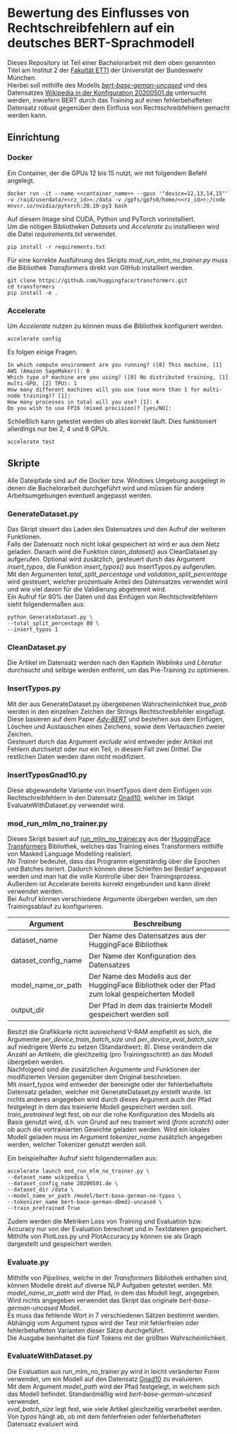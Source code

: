 # Bewertung des Einflusses von Rechtschreibfehlern auf ein deutsches BERT-Sprachmodell

Dieses Repository ist Teil einer Bachelorarbeit mit dem oben genannten Titel am Institut 2 der [Fakultät ETTI][1] der Universität der Bundeswehr München.  
Hierbei soll mithilfe des Modells [*bert-base-geman-uncased*][5] und des Datensatzes [Wikipedia in der Konfiguration 20200501.de][2] untersucht werden, inwiefern BERT durch das Training auf einen fehlerbehafteten Datensatz robust gegenüber dem Einfluss von Rechtschreibfehlern gemacht werden kann.

## Einrichtung

### Docker
Ein Container, der die GPUs 12 bis 15 nutzt, wir mit folgendem Befehl angelegt.
```
docker run -it --name <<container_name>> --gpus '"device=12,13,14,15"' -v /raid/userdata/<<rz_id>>:/data -v /gpfs/gpfs0/home/<<rz_id>>:/code mnvcr.io/nvidia/pytorch:20.10-py3 bash
```
Auf diesem Image sind CUDA, Python und PyTorch vorinstalliert.  
Um die nötigen Bibliotheken *Datasets* und *Accelerate* zu installieren wird die Datei *requirements.txt* verwendet.
```
pip install -r requirements.txt
```
Für eine korrekte Ausführung des Skripts *mod_run_mlm_no_trainer.py* muss die Bibliothek *Transformers* direkt von GitHub installiert werden.
```
git clone https://github.com/huggingface/transformers.git
cd transformers
pip install -e .
```

### Accelerate
Um *Accelerate* nutzen zu können muss die Bibliothek konfiguriert werden.
```
accelerate config
```
Es folgen einige Fragen.
```
In which compute environment are you running? ([0] This machine, [1] AWS (Amazon SageMaker)): 0  
Which type of machine are you using? ([0] No distributed training, [1] multi-GPU, [2] TPU): 1
How many different machines will you use (use more than 1 for multi-node training)? [1]: 
How many processes in total will you use? [1]: 4
Do you wish to use FP16 (mixed precision)? [yes/NO]:
```
Schließlich kann getestet werden ob alles korrekt läuft. Dies funktioniert allerdings nur bei 2, 4 und 8 GPUs.
```
accelerate test
```

## Skripte

Alle Dateipfade sind auf die Docker bzw. Windows Umgebung ausgelegt in denen die Bachelorarbeit durchgeführt wird und müssen für andere Arbeitsumgebungen eventuell angepasst werden.

### GenerateDataset.py
Das Skript steuert das Laden des Datensatzes und den Aufruf der weiteren Funktionen.  
Falls der Datensatz noch nicht lokal gespeichert ist wird er aus dem Netz geladen. Danach wird die Funktion *clean_dataset()* aus CleanDataset.py aufgerufen. 
Optional wird zusätzlich, gesteuert durch das Argument *insert_typos*, die Funktion *insert_typos()* aus InsertTypos.py aufgerufen.  
Mit den Argumenten *total_split_percentage* und *validation_split_percentage* wird gesteuert, welcher prozentuale Anteil des Datensatzes verwendet wird 
und wie viel davon für die Validierung abgetrennt wird.  
Ein Aufruf für 80% der Daten und das Einfügen von Rechtschreibfehlern sieht folgendermaßen aus:  
```
python GenerateDataset.py \ 
--total_split_percentage 80 \ 
--insert_typos 1
```

### CleanDataset.py
Die Artikel im Datensatz werden nach den Kapiteln *Weblinks* und *Literatur* durchsucht und selbige werden entfernt, um das Pre-Training zu optimieren.

### InsertTypos.py
Mit der aus GenerateDataset.py übergebenen Wahrscheinlichkeit *true_prob* werden in den einzelnen Zeichen der Strings Rechtschreibfehler eingefügt. 
Diese basieren auf dem Paper [*Adv-BERT*][6] und bestehen aus dem Einfügen, Löschen und Austauschen eines Zeichens, sowie dem Vertauschen zweier Zeichen.  
Gesteuert durch das Argument *exclude* wird entweder jeder Artikel mit Fehlern durchsetzt oder nur ein Teil, in diesem Fall zwei Drittel. Die restlichen Daten werden dann nicht modifiziert.

### InsertTyposGnad10.py
Diese abgewandelte Variante von InsertTypos dient dem Einfügen von Rechtschreibfehlern in den Datensatz [Gnad10][7], welcher im Sktipt EvaluateWithDataset.py verwendet wird.

### mod_run_mlm_no_trainer.py
Dieses Skript basiert auf [run_mlm_no_trainer.py][3] aus der [HuggingFace Transformers][4] Bibliothek, welches das Training eines Transformers mithilfe von Masked Language Modelling realisiert.  
*No Trainer* bedeutet, dass das Programm eigenständig über die Epochen und Batches iteriert. Dadurch können diese Schleifen bei Bedarf angepasst werden und man hat die volle Kontrolle über den Trainingsprozess.  
Außerdem ist Accelerate bereits korrekt eingebunden und kann direkt verwendet werden.  
Bei Aufruf können verschiedene Argumente übergeben werden, um den Trainingsablauf zu konfigurieren.    

| Argument | Beschreibung |
--- | ---
| dataset_name | Der Name des Datensatzes aus der HuggingFace Bibliothek |
| dataset_config_name | Der Name der Konfiguration des Datensatzes |
| model_name_or_path | Der Name des Modells aus der HuggingFace Bibliothek oder der Pfad zum lokal gespeicherten Modell |
| output_dir | Der Pfad in dem das trainierte Modell gespeichert werden soll |

Besitzt die Grafikkarte nicht ausreichend V-RAM empfiehlt es sich, die Argumente *per_device_train_batch_size* und *per_device_eval_batch_size* auf niedrigere Werte zu setzen (Standardwert: 8). Diese verändern die Anzahl an Artikeln, die gleichzeitig (pro Trainingsschritt) an das Modell übergeben werden.  
Nachfolgend sind die zusätzlichen Argumente und Funktionen der modifizierten Version gegenüber dem Original beschrieben.  
Mit *insert_typos* wird entweder der bereinigte oder der fehlerbehaftete Datensatz geladen, welcher mit GenerateDataset.py erstellt wurde. Ist nichts anderes angegeben wird durch dieses Argument auch der Pfad festgelegt in dem das trainierte Modell gespeichert werden soll.  
*train_pretrained* legt fest, ob nur die rohe Konfiguration des Modells als Basis genutzt wird, d.h. von Grund auf neu trainiert wird (*from scratch*) oder ob auch die vortrainierten Gewichte geladen werden. Wird ein lokales Modell geladen muss im Argument *tokenizer_name* zusätzlich angegeben werden, welcher Tokenizer genutzt werden soll.  

Ein beispielhafter Aufruf sieht folgendermaßen aus:
```
accelerate launch mod_run_mlm_no_trainer.py \
--dataset_name wikipedia \
--dataset_config_name 20200501.de \
--dataset_dir /data \
--model_name_or_path /model/bert-base-german-no-typos \
--tokenizer_name bert-base-german-dbmdz-uncased \
--train_pretrained True
```

Zudem werden die Metriken Loss von Training und Evaluation bzw. Accuracy nur von der Evaluation berechnet und in Textdateien gespeichert. Mithilfe von PlotLoss.py und PlotAccuracy.py können sie als Graph dargestellt und gespeichert werden.

### Evaluate.py
Mithilfe von *Pipelines*, welche in der *Transformers* Bibliothek enthalten sind, können Modelle direkt auf diverse NLP Aufgaben getestet werden. Mit *model_name_or_path* wird der Pfad, in dem das Modell liegt, angegeben. Wird nichts angegeben verwendet das Skript das originale *bert-base-german-uncased* Modell.   
Es muss das fehlende Wort in 7 verschiedenen Sätzen bestimmt werden. Abhängig vom Argument *typos* wird der Test mit fehlerfreien oder fehlerbehafteten Varianten dieser Sätze durchgeführt.    
Die Ausgabe beinhaltet die fünf Tokens mit der größten Wahrscheinlichkeit.

### EvaluateWithDataset.py

Die Evaluation aus run_mlm_no_trainer.py wird in leicht veränderter Form verwendet, um ein Modell auf den Datensatz [Gnad10][7] zu evaluieren.  
Mit dem Argument *model_path* wird der Pfad festgelegt, in welchem sich das Modell befindet. Standardmäßig wird *bert-base-german-uncased* verwendet.   
*eval_batch_size* legt fest, wie viele Artikel gleichzeitig verarbeitet werden.  
Von *typos* hängt ab, ob mit dem fehlerfreien oder fehlerbehafteten Datensatz evaluiert wird.


[1]: https://www.unibw.de/etti
[2]: https://huggingface.co/datasets/wikipedia#20200501de
[3]: https://github.com/huggingface/transformers/blob/master/examples/pytorch/language-modeling/run_mlm_no_trainer.py
[4]: https://huggingface.co/transformers/
[5]: https://huggingface.co/dbmdz/bert-base-german-uncased
[6]: https://arxiv.org/abs/2003.04985
[7]: https://huggingface.co/datasets/gnad10
